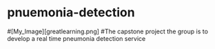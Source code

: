 # pnuemonia-detection
#[My_Image][greatlearning.png]
#The capstone project the group is to develop a real time pneumonia detection service
